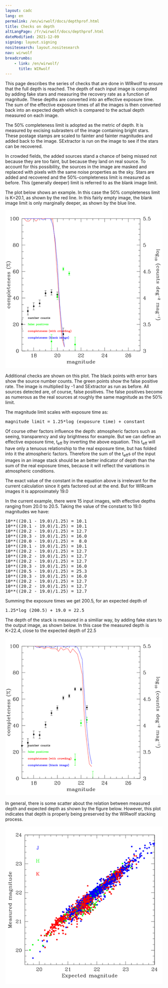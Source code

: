 ```yaml
---
layout: cadc
lang: en
permalink: /en/wirwolf/docs/depthprof.html
title: Checks on depth
altLangPage: /fr/wirwolf/docs/depthprof.html
dateModified: 2021-12-09
signing: layout.signing
nositesearch: layout.nositesearch
nav: wirwolf
breadcrumbs:
    - link: /en/wirwolf/
      title: WIRwolf
---
```

<p>
    This page describes the series of checks that are done in WIRwolf
    to ensure that the full depth is reached. The depth of each input
    image is computed by adding fake stars and measuring the recovery
    rate as a function of magnitude. These depths are converted into
    an effective exposure time. The sum of the effective exposure
    times of all the images is then converted back into an expected
    depth which is compared to the actual depth measured on each
    image.
</p>
<p>
    The 50% completeness limit is adopted as the metric of depth. It
    is measured by excising subrasters of the image containing bright
    stars. These postage stamps are scaled to fainter and fainter
    magnitudes and added back to the image. SExtractor is run on the
    image to see if the stars can be recovered.
</p>
<p>
   In crowded fields, the added sources stand a chance of being
    missed not because they are too faint, but because they land on
    real source. To account for this possibility, the sources in the
    image are masked and replaced with pixels with the same noise
    properties as the sky. Stars are added and recovered and the
    50%-completeness limit is measured as before. This (generally
    deeper) limit is referred to as the blank image limit.
</p>
<p>
    The plot below shows an example. In this case the 50%
    completeness limit is K=20.1, as shown by the red line. In this
    fairly empty image, the blank image limit is only marginally
    deeper, as shown by the blue line.
</p>
<img src="/static/images/wirwolf/855295pf01.01.magstar.gif" alt="Depth of exposure 855295"/>
<p>
    Additional checks are shown on this plot. The black points with
    error bars show the source number counts. The green points show
    the false positive rate. The image is multiplied by -1 and
    SExtractor as run as before. All sources detected are, of course,
    false positives. The false positives become as numerous as the
    real sources at roughly the same magnitude as the 50% limit.
</p>
<p>
    The magnitude limit scales with exposure time as:
</p>
<pre>
magnitude limit = 1.25*log (exposure time) + constant
</pre>
<p>
    Of course other factors influence the depth: atmospheric factors such
    as seeing, transparency and sky brightness for example.  But we can
    define an effective exposure time, t<sub>eff</sub> by inverting the
    above equation. This t<sub>eff</sub> will have only a tenuous
    relationship to the real exposure time, but has folded into it the
    atmospheric factors. Therefore the sum of the t<sub>eff</sub>s of
    the input images in an image stack should be an better indicator of
    depth than the sum of the real exposure times, because it will reflect
    the variations in atmospheric conditions.
</p>
<p>
    The exact value of the constant in the equation above is
    irrelevant for the current calculation since it gets factored out
    at the end. But for WIRcam images it is approximately 19.0
</p>
<p>
    In the current example, there were 15 input images, with
    effective depths ranging from 20.0 to 20.5. Taking the value of
    the constant to 19.0 magnitudes we have:
</p>
<pre>
10**((20.1 - 19.0)/1.25) = 10.1
10**((20.1 - 19.0)/1.25) = 10.1
10**((20.2 - 19.0)/1.25) = 12.7
10**((20.3 - 19.0)/1.25) = 16.0
10**((20.0 - 19.0)/1.25) =  8.0 
10**((20.1 - 19.0)/1.25) = 10.1
10**((20.2 - 19.0)/1.25) = 12.7
10**((20.2 - 19.0)/1.25) = 12.7
10**((20.2 - 19.0)/1.25) = 12.7
10**((20.3 - 19.0)/1.25) = 16.0
10**((20.5 - 19.0)/1.25) = 25.3
10**((20.3 - 19.0)/1.25) = 16.0
10**((20.2 - 19.0)/1.25) = 12.7
10**((20.2 - 19.0)/1.25) = 12.7
10**((20.2 - 19.0)/1.25) = 12.7
</pre>
<p>
     Summing the exposure times we get 200.5, for an expected depth of 
</p>
<pre>
1.25*log (200.5) + 19.0 = 22.5
</pre>
<p>
    The depth of the stack is measured in a similiar way, by adding
    fake stars to the output image, as shown below. In this case the
    measured depth is K=22.4, close to the expected depth of 22.5
</p>
<img src="/static/images/wirwolf/GW001.000.492-15.061.K.magstar.gif" alt="Depth of stack GW001.000.492-15.061.K"/>
<p>
    In general, there is some scatter about the relation between measured
    depth and expected depth as shown by the figure below. However, this
    plot indicates that depth is properly being preserved by the WIRwolf
    stacking process.
</p>
<img src="/static/images/wirwolf/mdepth.gif" alt="Measured vs. expected depths"/>
